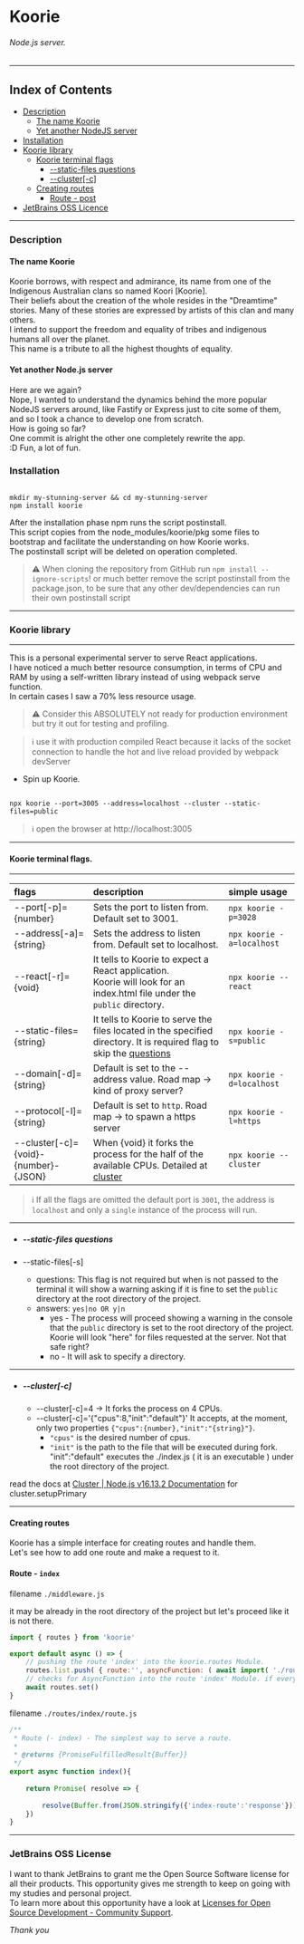# Koorie

###### Node.js server.

___

## Index of Contents

- [Description](#description)
  - [The name Koorie](#the-name-koorie)
  - [Yet another NodeJS server](#yet-another-nodejs-server)
- [Installation](#installation)
- [Koorie library](#koorie-library)
  - [Koorie terminal flags](#koorie-terminal-flags)
    - [--static-files questions](#--static-files-questions)
    - [--cluster[-c]](#--cluster-c)
  - [Creating routes](#creating-routes)
    - [Route - post](#route---index)
- [JetBrains OSS Licence](#jetbrains-oss-license)

___

### Description

#### The name Koorie
Koorie borrows, with respect and admirance, its name from one of the Indigenous Australian clans so named Koori [Koorie].  
Their beliefs about the creation of the whole resides in the "Dreamtime" stories. Many of these stories are expressed by artists of this clan and many others.  
I intend to support the freedom and equality of tribes and indigenous humans all over the planet.  
This name is a tribute to all the highest thoughts of equality.

#### Yet another Node.js server

Here are we again?  
Nope, I wanted to understand the dynamics behind the more popular NodeJS servers around, like Fastify or Express just to cite some of them, and so I took a chance to develop one from scratch.  
How is going so far?  
One commit is alright the other one completely rewrite the app.  
:D Fun, a lot of fun.

### Installation

```shell

mkdir my-stunning-server && cd my-stunning-server
npm install koorie

```

After the installation phase npm runs the script postinstall.  
This script copies from the node_modules/koorie/pkg some files to bootstrap and facilitate the understanding on how Koorie works.  
The postinstall script will be deleted on operation completed.

> ⚠ When cloning the repository from GitHub run `npm install --ignore-scripts`! or much better remove the script postinstall from the package.json, to be sure that any other dev/dependencies can run their own postinstall script

___

### Koorie library

___

This is a personal experimental server to serve React applications.  
I have noticed a much better resource consumption, in terms of CPU and RAM by using a self-written library instead of using webpack serve function.  
In certain cases I saw a 70% less resource usage.
> ⚠ Consider this ABSOLUTELY not ready for production environment but try it out for testing and profiling.

> ℹ use it with production compiled React because it lacks of the socket connection to handle the hot and live reload provided by webpack devServer

- Spin up Koorie.
```shell 

npx koorie --port=3005 --address=localhost --cluster --static-files=public

```

> ℹ open the browser at http://localhost:3005

___

#### Koorie terminal flags.

___

| flags                                | description                                                                                                                                      | simple usage              |
|:-------------------------------------|:-------------------------------------------------------------------------------------------------------------------------------------------------|:--------------------------|
| --port[-p]={number}                  | Sets the port to listen from. Default set to 3001.                                                                                               | `npx koorie -p=3028`      |
| --address[-a]={string}               | Sets the address to listen from. Default set to localhost.                                                                                       | `npx koorie -a=localhost` |
| --react[-r]={void}                   | It tells to Koorie to expect a React application. <br/>Koorie will look for an index.html file under the `public` directory.                     | `npx koorie --react`      |
| --static-files={string}              | It tells to Koorie to serve the files located in the specified directory. It is required flag to skip the [questions](#--static-files-questions) | `npx koorie -s=public`    |
| --domain[-d]={string}                | Default is set to the --address value. Road map -> kind of proxy server?                                                                         | `npx koorie -d=localhost` |
| --protocol[-l]={string}              | Default is set to `http`. Road map -> to spawn a https server                                                                                    | `npx koorie -l=https`     |
| --cluster[-c]={void}-{number}-{JSON} | When {void} it forks the process for the half of the available CPUs. Detailed at [cluster](#--cluster-c)                                         | `npx koorie --cluster`    |

> ℹ If all the flags are omitted the default port is `3001`, the address is `localhost` and only a `single` instance of the process will run.

___

 - ##### --static-files questions

 - --static-files[-s]
   - questions: This flag is not required but when is not passed to the terminal it will show a warning asking if it is fine to set the `public` directory at the root directory of the project.  
   - answers: `yes|no OR y|n`
     - yes - The process will proceed showing a warning in the console that the `public` directory is set to the root directory of the project. Koorie will look "here" for files requested at the server. Not that safe right?
     - no - It will ask to specify a directory.

___

 - ##### --cluster[-c]

   - --cluster[-c]=4 -> It forks the process on 4 CPUs.
   - --cluster[-c]='{"cpus":8,"init":"default"}' It accepts, at the moment, only two properties `{"cpus":{number},"init":"{string}"}`.
     -  `"cpus"` is the desired number of cpus.
     -  `"init"` is the path to the file that will be executed during fork. "init":"default" executes the ./index.js ( it is an executable ) under the root directory of the project.

read the docs at [Cluster | Node.js v16.13.2 Documentation](https://nodejs.org/dist/latest-v16.x/docs/api/cluster.html#clustersetupprimarysettings) for cluster.setupPrimary

___

#### Creating routes

Koorie has a simple interface for creating routes and handle them.  
Let's see how to add one route and make a request to it.

#### Route - `index`

filename `./middleware.js`

it may be already in the root directory of the project but let's proceed like it is not there.

```javascript
import { routes } from 'koorie'

export default async () => {
    // pushing the route 'index' into the koorie.routes Module.
    routes.list.push( { route:'', asyncFunction: ( await import( './routes/index/route.js' ) ).index  } )
    // checks for AsyncFunction into the route 'index' Module. if everyting is ok seals the routes ready to be called into koorie.routing Module
    await routes.set()
}

```

filename `./routes/index/route.js`

```javascript
/**
 * Route (- index) - The simplest way to serve a route.
 *
 * @returns {PromiseFulfilledResult{Buffer}}
 */
export async function index(){
    
    return Promise( resolve => {
        
        resolve(Buffer.from(JSON.stringify({'index-route':'response'})))
    })
}

```
___

### JetBrains OSS License

I want to thank JetBrains to grant me the Open Source Software license for all their products. This opportunity gives me strength to keep on going with my studies and personal project.  
To learn more about this opportunity have a look at [Licenses for Open Source Development - Community Support](https://www.jetbrains.com/community/opensource/).

_Thank you_


